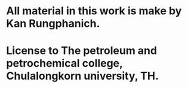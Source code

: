 # All material in this work is make by Kan Rungphanich.
# License to The petroleum and petrochemical college, Chulalongkorn university, TH.  
